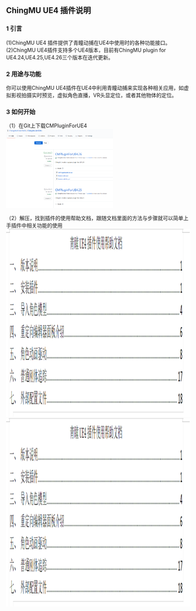 ## ChingMU UE4 插件说明

### 1 引言

(1)ChingMU UE4 插件提供了青瞳动捕在UE4中使用时的各种功能接口。<br>
(2)ChingMU UE4插件支持多个UE4版本，目前有ChingMU plugin for UE4.24,UE4.25,UE4.26三个版本在迭代更新。

### 2 用途与功能

你可以使用ChingMU UE4插件在UE4中利用青瞳动捕来实现各种相关应用，如虚拟影视拍摄实时预览，虚拟角色直播，VR头显定位，或者其他物体的定位。

### 3 如何开始

（1）在Git上下载CMPluginForUE4 <br>
<img src="./imgs/UE4Plugin_description_01.png" width="58%" height="58%" title="Git上下载CMPluginForUE4"/><br>

（2）解压，找到插件的使用帮助文档，跟随文档里面的方法与步骤就可以简单上手插件中相关功能的使用<br>
<img src="./imgs/UE4Plugin_description_02.png" width="685px" height="513px" title="打开插件使用帮助文档"/><br>
<img src="./imgs/UE4Plugin_description_03.png" width="685px" height="513px" title="插件使用帮助文档目录"/>

